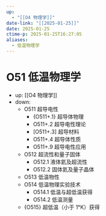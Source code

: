 ```yaml
---
up:
  - "[[O4 物理学]]"
date-link: "[[2025-01-25]]"
date: 2025-01-25
ctime-p: 2025-01-25T16:27:05
aliases:
  - 低温物理学
---
```


# O51 低温物理学

- up: [[O4 物理学]]
- down:	
	- O511 超导电性
		- {O511+.1} 超导体物理
		- O511+.2 超导电性理论
		- [O511+.3] 超导材料
		- O511+.4 超导体性质
		- O511+.9 超导电性应用
	- O512 超流性和量子固体
		- O512.1 液体氦及超流性
		- O512.2 固体氦及量子晶体
	- O513 低温物性
	- O514 低温物理实验技术
		- O514.1 低温与超低温获得
		- O514.2 低温测量
	- {O515} 超低温（小于 1°K）获得
	
